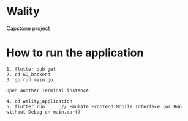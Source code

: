 # **Wality**
Capstone project

# How to run the application
```
1. flutter pub get 
2. cd GO_backend
3. go run main.go

Open another Terminal instance

4. cd wality_application
5. flutter run      // Emulate Frontend Mobile Interface (or Run without Debug on main.dart)
```
